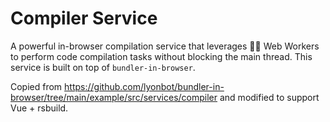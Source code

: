 # Compiler Service

A powerful in-browser compilation service that leverages 🧑‍🔧 Web Workers to perform code compilation tasks without blocking the main thread. This service is built on top of `bundler-in-browser`.

Copied from <https://github.com/lyonbot/bundler-in-browser/tree/main/example/src/services/compiler> and modified to support Vue + rsbuild.
